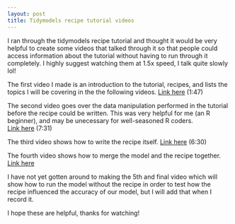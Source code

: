 ```yaml
---
layout: post
title: Tidymodels recipe tutorial videos
---
```


I ran through the tidymodels recipe tutorial and thought it would be very 
helpful to create some videos that talked through it so that people could access
information about the tutorial without having to run through it completely. I 
highly suggest watching them at 1.5x speed, I talk quite slowly lol!

The first video I made is an introduction to the tutorial, recipes,  and lists the topics I 
will be covering in the the following videos. 
[Link here](https://washington.zoom.us/rec/play/HZYg3wVHyM4e3qIz5cZq4uUpK3-ZZqRiUUEwLJZBc2FAzZMVwWnOH2243GrxReEgxfCRkH4AfSDCkk3P.W0EVaVoC0Z96RQT7?autoplay=true&startTime=1635881251000) (1:47)

The second video goes over the data manipulation performed in the tutorial 
before the recipe could be written. This was very helpful for me (an R beginner),
and may be unecessary for well-seasoned R coders.  
[Link here]( https://washington.zoom.us/rec/share/nJEhwUQVCTkE3VDVczQA-srCrbVa88O7orECQX0WW7xj40C91TCHWDCqVKXjOLIo.1IzHcX_TuVhXinb2?startTime=1635884163000) (7:31)

The third video shows how to write the recipe itself. 
[Link here]( https://washington.zoom.us/rec/play/UtbeuHyajRf7QurJ0u7K7phTvKXqeuA9UveINqAjgofjnAnEHkjoGRVSBpPWG0A6vYXztpP1ZtgZIv7Z.DYBKUA4mJPwrnctu?autoplay=true&startTime=1635890974000) (6:30)

The fourth video shows how to merge the model and the recipe together. 
[Link here](https://washington.zoom.us/rec/play/RXK56eLE-RKI4NMNH11JQ5jFjEB6sGaxSLS0jg1Ay2vC2GZMWXat6UJG9fbCZst84zs1G9GsINYo8ly_.ne6boMAmko46kDKd?autoplay=true&startTime=1635886449000)

I have not yet gotten around to making the 5th and final video which will show 
how to run the model without the recipe in order to test how the recipe influenced
the accuracy of our model, but I will add that when I record it.

I hope these are helpful, thanks for watching!